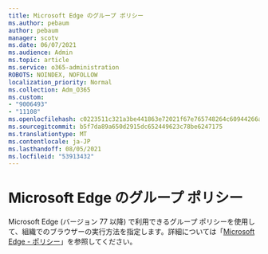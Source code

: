 ```yaml
---
title: Microsoft Edge のグループ ポリシー
ms.author: pebaum
author: pebaum
manager: scotv
ms.date: 06/07/2021
ms.audience: Admin
ms.topic: article
ms.service: o365-administration
ROBOTS: NOINDEX, NOFOLLOW
localization_priority: Normal
ms.collection: Adm_O365
ms.custom:
- "9006493"
- "11108"
ms.openlocfilehash: c0223511c321a3be441863e72021f67e765748264c60944266ac1bdccdc78896
ms.sourcegitcommit: b5f7da89a650d2915dc652449623c78be6247175
ms.translationtype: MT
ms.contentlocale: ja-JP
ms.lasthandoff: 08/05/2021
ms.locfileid: "53913432"
---
```

# <a name="group-policies-in-microsoft-edge"></a>Microsoft Edge のグループ ポリシー

Microsoft Edge (バージョン 77 以降) で利用できるグループ ポリシーを使用して、組織でのブラウザーの実行方法を指定します。詳細については「[Microsoft Edge - ポリシー](/deployedge/microsoft-edge-policies#available-policies)」を参照してください。